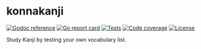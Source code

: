 # konnakanji

[![Godoc reference][godoc-image]][godoc-url]
[![Go report card][goreportcard-image]][goreportcard-url]
[![Tests][travis-image]][travis-url]
[![Code coverage][codecov-image]][codecov-url]
[![License][license-image]][license-url]

Study Kanji by testing your own vocabulary list.

[godoc-image]: https://godoc.org/github.com/konnakanji/konnakanji?status.svg
[godoc-url]: https://godoc.org/github.com/konnakanji/konnakanji
[goreportcard-image]: https://goreportcard.com/badge/github.com/konnakanji/konnakanji
[goreportcard-url]: https://goreportcard.com/report/github.com/konnakanji/konnakanji
[travis-image]: https://travis-ci.org/konnakanji/konnakanji.svg?branch=master
[travis-url]: https://travis-ci.org/konnakanji/konnakanji
[codecov-image]: https://codecov.io/gh/konnakanji/konnakanji/branch/master/graph/badge.svg
[codecov-url]: https://codecov.io/gh/konnakanji/konnakanji
[license-image]: https://img.shields.io/badge/license-MIT-blue.svg
[license-url]: https://github.com/konnakanji/konnakanji/blob/master/LICENSE

